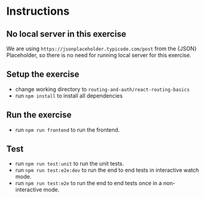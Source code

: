 <!-- @format -->

# Instructions

## No local server in this exercise

We are using `https://jsonplaceholder.typicode.com/post` from the {JSON} Placeholder, so there is no need for running local server for this exercise. 

## Setup the exercise

- change working directory to `routing-and-auth/react-routing-basics`
- run `npm install` to install all dependencies

## Run the exercise

- run `npm run frontend` to run the frontend.

## Test


- run `npm run test:unit` to run the unit tests.
- run `npm run test:e2e:dev` to run the end to end tests in interactive watch mode.
- run `npm run test:e2e` to run the end to end tests once in a non-interactive mode.
